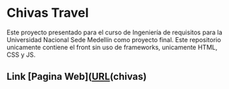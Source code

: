 # Chivas Travel
Este proyecto presentado para el curso de Ingeniería de requisitos para la Universidad Nacional Sede Medellín como proyecto final.
Este repositorio unicamente contiene el front sin uso de frameworks, unicamente HTML, CSS y JS.

## Link [Pagina Web]([URL](https://straver00.github.io/Chivas-travel/#preguntas)(chivas)
